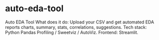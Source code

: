 # auto-eda-tool
Auto EDA Tool
What does it do: Upload your CSV and get automated EDA reports charts, summary, stats, correlations, suggestions.
Tech stack: Python Pandas Profiling / Sweetviz / AutoViz.
Frontend: Streamlit.
